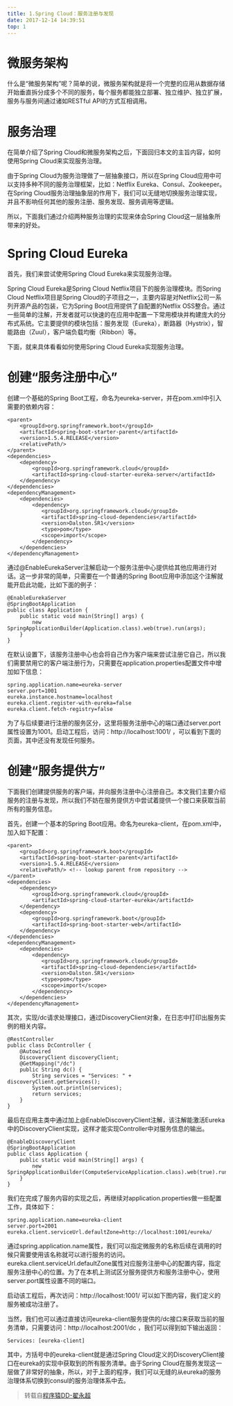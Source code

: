 ```yaml
---
title: 1.Spring Cloud：服务注册与发现
date: 2017-12-14 14:39:51
top: 1
---
```

# 微服务架构

什么是“微服务架构”呢？简单的说，微服务架构就是将一个完整的应用从数据存储开始垂直拆分成多个不同的服务，每个服务都能独立部署、独立维护、独立扩展，服务与服务间通过诸如RESTful API的方式互相调用。

# 服务治理

在简单介绍了Spring Cloud和微服务架构之后，下面回归本文的主旨内容，如何使用Spring Cloud来实现服务治理。

由于Spring Cloud为服务治理做了一层抽象接口，所以在Spring Cloud应用中可以支持多种不同的服务治理框架，比如：Netflix Eureka、Consul、Zookeeper。在Spring Cloud服务治理抽象层的作用下，我们可以无缝地切换服务治理实现，并且不影响任何其他的服务注册、服务发现、服务调用等逻辑。

所以，下面我们通过介绍两种服务治理的实现来体会Spring Cloud这一层抽象所带来的好处。

# Spring Cloud Eureka

首先，我们来尝试使用Spring Cloud Eureka来实现服务治理。

Spring Cloud Eureka是Spring Cloud Netflix项目下的服务治理模块。而Spring Cloud Netflix项目是Spring Cloud的子项目之一，主要内容是对Netflix公司一系列开源产品的包装，它为Spring Boot应用提供了自配置的Netflix OSS整合。通过一些简单的注解，开发者就可以快速的在应用中配置一下常用模块并构建庞大的分布式系统。它主要提供的模块包括：服务发现（Eureka），断路器（Hystrix），智能路由（Zuul），客户端负载均衡（Ribbon）等。

下面，就来具体看看如何使用Spring Cloud Eureka实现服务治理。

# 创建“服务注册中心”

创建一个基础的Spring Boot工程，命名为eureka-server，并在pom.xml中引入需要的依赖内容：

```
<parent>
    <groupId>org.springframework.boot</groupId>
    <artifactId>spring-boot-starter-parent</artifactId>
    <version>1.5.4.RELEASE</version>
    <relativePath/>
</parent>
<dependencies>
    <dependency>
        <groupId>org.springframework.cloud</groupId>
        <artifactId>spring-cloud-starter-eureka-server</artifactId>
    </dependency>
</dependencies>
<dependencyManagement>
    <dependencies>
        <dependency>
           <groupId>org.springframework.cloud</groupId>
           <artifactId>spring-cloud-dependencies</artifactId>
           <version>Dalston.SR1</version>
           <type>pom</type>
           <scope>import</scope>
        </dependency>
    </dependencies>
</dependencyManagement>
```
通过@EnableEurekaServer注解启动一个服务注册中心提供给其他应用进行对话。这一步非常的简单，只需要在一个普通的Spring Boot应用中添加这个注解就能开启此功能，比如下面的例子：
```
@EnableEurekaServer
@SpringBootApplication
public class Application {
    public static void main(String[] args) {
        new SpringApplicationBuilder(Application.class).web(true).run(args);
    }
}
```
在默认设置下，该服务注册中心也会将自己作为客户端来尝试注册它自己，所以我们需要禁用它的客户端注册行为，只需要在application.properties配置文件中增加如下信息：
```
spring.application.name=eureka-server
server.port=1001
eureka.instance.hostname=localhost
eureka.client.register-with-eureka=false
eureka.client.fetch-registry=false
```
为了与后续要进行注册的服务区分，这里将服务注册中心的端口通过server.port属性设置为1001。启动工程后，访问：http://localhost:1001/ ，可以看到下面的页面，其中还没有发现任何服务。

# 创建“服务提供方”

下面我们创建提供服务的客户端，并向服务注册中心注册自己。本文我们主要介绍服务的注册与发现，所以我们不妨在服务提供方中尝试着提供一个接口来获取当前所有的服务信息。

首先，创建一个基本的Spring Boot应用。命名为eureka-client，在pom.xml中，加入如下配置：

```
<parent>
    <groupId>org.springframework.boot</groupId>
    <artifactId>spring-boot-starter-parent</artifactId>
    <version>1.5.4.RELEASE</version>
    <relativePath/> <!-- lookup parent from repository -->
</parent>
<dependencies>
    <dependency>
        <groupId>org.springframework.cloud</groupId>
        <artifactId>spring-cloud-starter-eureka</artifactId>
    </dependency>
    <dependency>
        <groupId>org.springframework.boot</groupId>
        <artifactId>spring-boot-starter-web</artifactId>
    </dependency>
</dependencies>
<dependencyManagement>
    <dependencies>
        <dependency>
           <groupId>org.springframework.cloud</groupId>
           <artifactId>spring-cloud-dependencies</artifactId>
           <version>Dalston.SR1</version>
           <type>pom</type>
           <scope>import</scope>
        </dependency>
    </dependencies>
</dependencyManagement>
```
其次，实现/dc请求处理接口，通过DiscoveryClient对象，在日志中打印出服务实例的相关内容。
```
@RestController
public class DcController {
    @Autowired
    DiscoveryClient discoveryClient;
    @GetMapping("/dc")
    public String dc() {
        String services = "Services: " + discoveryClient.getServices();
        System.out.println(services);
        return services;
    }
}
```
最后在应用主类中通过加上@EnableDiscoveryClient注解，该注解能激活Eureka中的DiscoveryClient实现，这样才能实现Controller中对服务信息的输出。
```
@EnableDiscoveryClient
@SpringBootApplication
public class Application {
    public static void main(String[] args) {
        new SpringApplicationBuilder(ComputeServiceApplication.class).web(true).run(args);
    }
}
```
我们在完成了服务内容的实现之后，再继续对application.properties做一些配置工作，具体如下：
```
spring.application.name=eureka-client
server.port=2001
eureka.client.serviceUrl.defaultZone=http://localhost:1001/eureka/
```
通过spring.application.name属性，我们可以指定微服务的名称后续在调用的时候只需要使用该名称就可以进行服务的访问。eureka.client.serviceUrl.defaultZone属性对应服务注册中心的配置内容，指定服务注册中心的位置。为了在本机上测试区分服务提供方和服务注册中心，使用server.port属性设置不同的端口。

启动该工程后，再次访问：http://localhost:1001/ 可以如下图内容，我们定义的服务被成功注册了。

当然，我们也可以通过直接访问eureka-client服务提供的/dc接口来获取当前的服务清单，只需要访问：http://localhost:2001/dc ，我们可以得到如下输出返回：
```
Services: [eureka-client]
```
其中，方括号中的eureka-client就是通过Spring Cloud定义的DiscoveryClient接口在eureka的实现中获取到的所有服务清单。由于Spring Cloud在服务发现这一层做了非常好的抽象，所以，对于上面的程序，我们可以无缝的从eureka的服务治理体系切换到consul的服务治理体系中去。

> 转载自[程序猿DD-翟永超](http://blog.didispace.com/)
